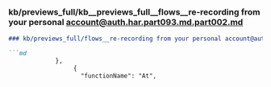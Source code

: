 ### kb/previews_full/kb__previews_full__flows__re-recording from your personal account@auth.har.part093.md.part002.md

```md
### kb/previews_full/flows__re-recording from your personal account@auth.har.part093.md (part 002)

```md
             },
                  {
                    "functionName": "At",

```

```

```
